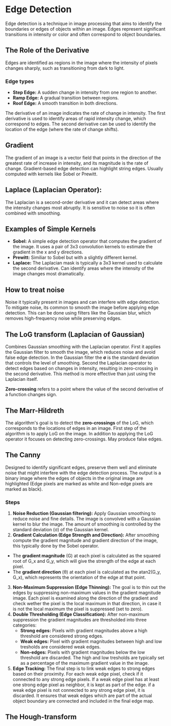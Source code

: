 # Edge Detection
Edge detection is a technique in image processing that aims to identify the boundaries or edges of objects within an image. Edges represent significant transitions in intensity or color and often correspond to object boundaries.

## The Role of the Derivative
Edges are identified as regions in the image where the intensity of pixels changes sharply, such as transitioning from dark to light.

### Edge types
- **Step Edge:** A sudden change in intensity from one region to another.
- **Ramp Edge:** A gradual transition between regions.
- **Roof Edge:** A smooth transition in both directions.

The derivative of an image indicates the rate of change in intensity. The first derivative is used to identify areas of rapid intensity change, which correspond to edges. The second derivative can be used to identify the location of the edge (where the rate of change shifts).

## Gradient
The gradient of an image is a vector field that points in the direction of the greatest rate of increase in intensity, and its magnitude is the rate of change. Gradient-based  edge detection can highlight string edges. Usually computed with kernels like Sobel or Prewitt.

## Laplace (Laplacian Operator):
The Laplacian is a second-order derivative and it can detect areas where the intensity changes most abruptly. It is sensitive to noise so it is often combined with smoothing.

## Examples of Simple Kernels
- **Sobel:** A simple edge detection operator that computes the gradient of the image. It uses a pair of 3x3 convolution kernels to estimate the gradient in the x and y directions.
- **Prewitt:** Similiar to Sobel but with a slightly different kernel.
- **Laplace:** The Laplacian mask is typically a 3x3 kernel used to calculate the second derivative. Can identify areas where the intensity of the image changes most dramatically.

## How to treat noise
Noise it typically present in images and can interfere with edge detection. To mitigate noise, its common to smooth the image before applying edge detection. This can be done using filters like the Gaussian blur, which removes high-frequency noise while preserving edges.

## The LoG transform (Laplacian of Gaussian)
Combines Gaussian smoothing with the Laplacian operator. First it applies the Gaussian filter to smooth the image, which reduces noise and avoid false edge detection. In the Gaussian filter the **σ** is the standard deviation that controls the level of smoothing. Second the Laplacian operator to detect edges based on changes in intensity, resulting in zero-crossing in the second derivative. This method is more effective than just using the Laplacian itself.

**Zero-crossing** refers to a point where the value of the second derivative of a function changes sign.

## The Marr-Hildreth
The algorithm's goal is to detect the **zero-crossings** of the LoG, which corresponds to the locations of edges in an image. First step of the algorithm is to apply LoG on the image. In addition to applying the LoG operator it focuses on detecting zero-crossings. May produce false edges.

## The Canny
Designed to identify significant edges, preserve them well and eliminate noise that might interfere with the edge detection process. The output is a binary image where the edges of objects in the original image are highlighted (Edge pixels are marked as white and Non-edge pixels are marked as black).

### Steps
1. **Noise Reduction (Gaussian filtering):** Apply Gaussian smoothing to reduce noise and fine details. The image is convolved with a Gaussian kernel to blur the image. The amount of smoothing is controlled by the standard deviation (σ) of the Gaussian kernel.
2. **Gradient Calculation (Edge Strength and Direction):** After smoothing compute the gradient magnitude and gradient direction of the image, this typically done by the Sobel operator.
  - The **gradient magnitude** (G) at each pixel is calculated as the squared root of G_x and G_y, which will give the strength of the edge at each pixel.
  - The **gradient direction** (θ) at each pixel is calculated as the atan2(G_y, G_x), which represents the orientation of the edge at that point.
3. **Non-Maximum Suppression (Edge Thinning):** The goal is to thin out the edges by suppressing non-maximum values in the gradient magnitude image. Each pixel is examined along the direction of the gradient and check wether the pixel is the local maximum in that direction, in case it is not the local maximum the pixel is suppressed (set to zero).
4. **Double Thresholding (Edge Classification):** After non-maximum suppression the gradient magnitudes are thresholded into three categories:
    - **Strong edges:** Pixels with gradient magnitudes above a high threshold are considered strong edges.
    - **Weak edges:** Pixel with gradient magnitudes between high and low tresholds are considered weak edges.
    - **Non-edges:** Pixels with gradient magnitudes below the low threshold are discarded.
The high and low tresholds are typically set as a percentage of the maximum gradient value in the image.
5. **Edge Tracking:** The final step is to link weak edges to strong edges based on their proximity. For each weak edge pixel, check if it connected to any strong edge pixels. If a weak edge pixel has at least one strong edge pixel as neighbor, it is kept as part of the edge. if a weak edge pixel is not connected to any strong edge pixel, it is discarded. It ensures that weak edges which are part of the actual object boundary are connected and included in the final edge map.

## The Hough-transform

